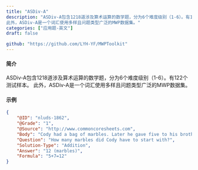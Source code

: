 ```yaml
---
title: "ASDiv-A"
description: "ASDiv-A包含1218道涉及算术运算的数学题，分为6个难度级别（1-6）。有122个测试样本。
此外，ASDiv-A是一个词汇使用多样且问题类型广泛的MWP数据集。"
categories: ["应用题-英文"]
draft: false

github: "https://github.com/LYH-YF/MWPToolkit"
---
```


#### 简介

ASDiv-A包含1218道涉及算术运算的数学题，分为6个难度级别（1-6）。有122个测试样本。
此外，ASDiv-A是一个词汇使用多样且问题类型广泛的MWP数据集。

#### 示例

```json
{
    "@ID": "nluds-1862",
    "@Grade": "1",
    "@Source": "http://www.commoncoresheets.com",
    "Body": "Cody had a bag of marbles. Later he gave five to his brother. Now Cody has seven marbles",
    "Question": "How many marbles did Cody have to start with?",
    "Solution-Type": "Addition",
    "Answer": "12 (marbles)",
    "Formula": "5+7=12"
}
```